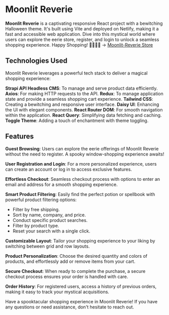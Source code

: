 # Moonlit Reverie

**Moonlit Reverie** is a captivating responsive React project with a bewitching Halloween theme. It's built using Vite and deployed on Netlify, making it a fast and accessible web application. Dive into this mystical world where users can explore the eerie store, register, and login to unlock a seamless shopping experience.
Happy Shopping! 🌙🔮🧙‍♀️ -> [Moonlit-Reverie Store](https://moonlit-reverie-111.netlify.app/)

## Technologies Used

Moonlit Reverie leverages a powerful tech stack to deliver a magical shopping experience:

**Strapi API Headless CMS**: To manage and serve product data efficiently.
**Axios**: For making HTTP requests to the API.
**Redux**: To manage application state and provide a seamless shopping cart experience.
**Tailwind CSS**: Creating a bewitching and responsive user interface.
**Daisy UI**: Enhancing the UI with elegant components.
**React Router DOM**: For smooth navigation within the application.
**React Query**: Simplifying data fetching and caching.
**Toggle Theme**: Adding a touch of enchantment with theme toggling.

## Features

**Guest Browsing**: Users can explore the eerie offerings of Moonlit Reverie without the need to register. A spooky window-shopping experience awaits!

**User Registration and Login**: For a more personalized experience, users can create an account or log in to access exclusive features.

**Effortless Checkout**: Seamless checkout process with options to enter an email and address for a smooth shopping experience.

**Smart Product Filtering**: Easily find the perfect potion or spellbook with powerful product filtering options:

-   Filter by free shipping.
-   Sort by name, company, and price.
-   Conduct specific product searches.
-   Filter by product type.
-   Reset your search with a single click.

**Customizable Layout**: Tailor your shopping experience to your liking by switching between grid and row layouts.

**Product Personalization**: Choose the desired quantity and colors of products, and effortlessly add or remove items from your cart.

**Secure Checkout**: When ready to complete the purchase, a secure checkout process ensures your order is handled with care.

**Order History**: For registered users, access a history of previous orders, making it easy to track your mystical acquisitions.

Have a spooktacular shopping experience in Moonlit Reverie! If you have any questions or need assistance, don't hesitate to reach out.


